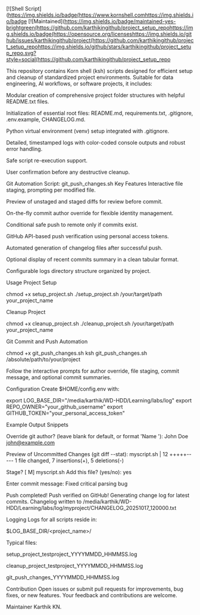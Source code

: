 [![Shell Script](https://img.shields.io/badge(https://www.kornshell.comhttps://img.shields.io/badge
[![Maintained](https://img.shields.io/badge/maintained-yes-brightgreen(https://github.com/karthikingithub/project_setup_repohttps://img.shields.io/badge(https://opensource.org/licenseshttps://img.shields.io/github/issues/karthikingithub/project(https://github.com/karthikingithub/project_setup_repohttps://img.shields.io/github/stars/karthikingithub/project_setup_repo.svg?style=social(https://github.com/karthikingithub/project_setup_repo

This repository contains Korn shell (ksh) scripts designed for efficient setup and cleanup of standardized project environments. Suitable for data engineering, AI workflows, or software projects, it includes:

Modular creation of comprehensive project folder structures with helpful README.txt files.

Initialization of essential root files: README.md, requirements.txt, .gitignore, .env.example, CHANGELOG.md.

Python virtual environment (venv) setup integrated with .gitignore.

Detailed, timestamped logs with color-coded console outputs and robust error handling.

Safe script re-execution support.

User confirmation before any destructive cleanup.

Git Automation Script: git_push_changes.sh
Key Features
Interactive file staging, prompting per modified file.

Preview of unstaged and staged diffs for review before commit.

On-the-fly commit author override for flexible identity management.

Conditional safe push to remote only if commits exist.

GitHub API-based push verification using personal access tokens.

Automated generation of changelog files after successful push.

Optional display of recent commits summary in a clean tabular format.

Configurable logs directory structure organized by project.

Usage
Project Setup

chmod +x setup_project.sh
./setup_project.sh /your/target/path your_project_name


Cleanup Project

chmod +x cleanup_project.sh
./cleanup_project.sh /your/target/path your_project_name


Git Commit and Push Automation

chmod +x git_push_changes.sh
ksh git_push_changes.sh /absolute/path/to/your/project


Follow the interactive prompts for author override, file staging, commit message, and optional commit summaries.

Configuration
Create $HOME/config.env with:

export LOG_BASE_DIR="/media/karthik/WD-HDD/Learning/labs/log"
export REPO_OWNER="your_github_username"
export GITHUB_TOKEN="your_personal_access_token"


Example Output Snippets

Override git author? (leave blank for default, or format 'Name <email>'):
John Doe <john@example.com>

Preview of Uncommitted Changes (git diff --stat):
  myscript.sh | 12 +++++-----
  1 file changed, 7 insertions(+), 5 deletions(-)

Stage? [ M] myscript.sh
Add this file? (yes/no): yes

Enter commit message:
Fixed critical parsing bug

Push completed!
Push verified on GitHub!
Generating change log for latest commits.
Changelog written to /media/karthik/WD-HDD/Learning/labs/log/myproject/CHANGELOG_20251017_120000.txt


Logging
Logs for all scripts reside in:

$LOG_BASE_DIR/<project_name>/

Typical files:

setup_project_testproject_YYYYMMDD_HHMMSS.log

cleanup_project_testproject_YYYYMMDD_HHMMSS.log

git_push_changes_YYYYMMDD_HHMMSS.log

Contribution
Open issues or submit pull requests for improvements, bug fixes, or new features. Your feedback and contributions are welcome.

Maintainer
Karthik KN.
